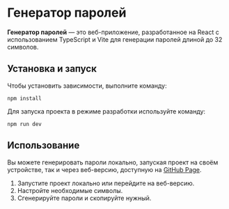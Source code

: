 # Генератор паролей

**Генератор паролей** — это веб-приложение, разработанное на React с использованием TypeScript и Vite для генерации паролей длиной до 32 символов.

## Установка и запуск

Чтобы установить зависимости, выполните команду:

`npm install`

Для запуска проекта в режиме разработки используйте команду:

`npm run dev`

## Использование

Вы можете генерировать пароли локально, запуская проект на своём устройстве, так и через веб-версию, доступную на [GitHub Page](https://zemscript.github.io/password-generator).

1. Запустите проект локально или перейдите на веб-версию.
2. Настройте необходимые символы.
3. Сгенерируйте пароли и скопируйте нужный.
